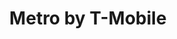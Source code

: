 ---
title: "Metro by T-Mobile"
url: /houston/metro-by-t-mobile-east-tidwell-road/
shop: mobile phone
---